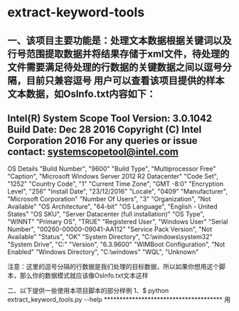 # extract-keyword-tools

一、该项目主要功能是：处理文本数据根据关键词以及行号范围提取数据并将结果存储于xml文件，待处理的文件需要满足待处理的行数据的关键数据之间以逗号分隔，目前只兼容逗号
用户可以查看该项目提供的样本文本数据，如OsInfo.txt内容如下：
------------------------------------------------------------
Intel(R) System Scope Tool
Version: 3.0.1042
Build Date: Dec 28 2016
Copyright (C) Intel Corporation 2016
For any queries or issue contact: systemscopetool@intel.com
------------------------------------------------------------

OS Details
"Build Number", "9600"
"Build Type", "Multiprocessor Free"
"Caption", "Microsoft Windows Server 2012 R2 Datacenter"
"Code Set", "1252"
"Country Code", "1"
"Current Time Zone", "GMT  -8:0"
"Encryption Level", "256"
"Install Date", "23/12/2016"
"Locale", "0409"
"Manufacturer", "Microsoft Corporation"
"Number Of Users", "3"
"Organization", "Not Available"
"OS Architecture", "64-bit"
"OS Language", "English - United States"
"OS SKU", "Server Datacenter (full installation)"
"OS Type", "WINNT"
"Primary OS", "TRUE"
"Registered User", "Windows User"
"Serial Number", "00260-00000-09041-AA112"
"Service Pack Version", "Not Available"
"Status", "OK"
"System Directory", "C:\windows\system32"
"System Drive", "C:"
"Version", "6.3.9600"
"WIMBoot Configuration", "Not Enabled"
"Windows Directory", "C:\windows"
"WQL", "Unknown"

注意：这里的逗号分隔的行数据是我们处理的目标数据，所以如果你想用这个脚本，那么你的数据模式就应该像OsInfo.txt文本这样


二、以下提供一些使用本项目脚本的部分样例
    1、$ python extract_keyword_tools.py --help
    ************************************** 用法举例：*************************************

    ****  python extract_keyword_tools.py -f filename or --file=filename                   ****
    ****  python extract_keyword_tools.py --help                                           ****
    ****  python extract_keyword_tools.py -f filename -r range_line or --range=range_line  ****
    ****  python extract_keyword_tools.py -f filename -k keywords or --keyword=keywords    ****
    ****  python extract_keyword_tools.py -f filename -k keywords  --print                 ****

    ************************************** 用法举例：*************************************

    备注：--help参数 提供帮助选项 也可以用-help代替


    2、$ python extract_keyword_tools.py -f SMBIOS.txt -r '1,20' --print
    SMBIOS.txt
    BIOS Vendor      Intel Corporation
    BIOS Version     PLYXCRB1.86B.1001.D66.1701302155
    Starting Address Segment         F000h
    BIOS Release Date        01/30/2017
    BIOS ROM Size    16384 KB
    BIOS Characteristics Not Supported       No
    ISA is supported         No
    MCA is supported         No
    EISA is supported        No
    actual_file_name:       SMBIOS.txt
    result_file_list:       ['C:\\Users\\Public\\extract-keyword-tools\\result_text\\result_SMBIOS.txt']
    tab_num_file_list:      ['C:\\Users\\Public\\extract-keyword-tools\\result_text\\tab_num_dir\\tab_num_SMBIOS.txt']

    备注：-f 用于指定待处理的文本文件， -r 用于指定处理的行数范围 --print参数 功能是将结果数据显示在终端
    其中 -f filename 等价于 --file=filename 这里的文件支持绝对路径和相对路径，支持多个文件处理 多个文件时用法： -f 'file1;file2;.....'
         file1,file2,.....之间以分号分隔，并且-f后文件要用引号这个要注意
         -r range_line 等价于 --range=range_line


    3、$ python extract_keyword_tools.py -f SMBIOS.txt -k 'BIOS' --print
    SMBIOS.txt
    BIOS Vendor      Intel Corporation
    BIOS Version     PLYXCRB1.86B.1001.D66.1701302155
    BIOS Release Date        01/30/2017
    BIOS ROM Size    16384 KB
    BIOS Characteristics Not Supported       No
    BIOS is Upgradeable (Flash)      Yes
    BIOS shadowing is allowed        Yes
    BIOS ROM is socketed     No
    BIOS Boot Specification supported        Yes
    System BIOS Minor Release        0
    System BIOS Major Release        0
    actual_file_name:       SMBIOS.txt
    result_file_list:       ['C:\\Users\\Public\\extract-keyword-tools\\result_text\\result_SMBIOS.txt']
    tab_num_file_list:      ['C:\\Users\\Public\\extract-keyword-tools\\result_text\\tab_num_dir\\tab_num_SMBIOS.txt']

    备注：-k 参数用于指定提取的关键词，-k keywords 等价于--keyword=keywords


    4、$ python extract_keyword_tools.py -f OsInfo.txt -k 'OS'  --print --combine
    OsInfo.txt
    OS Architecture          64-bit
    OS Language      English - United States
    OS SKU   Server Datacenter (full installation)
    OS Type          WINNT
    Primary OS       TRUE
    actual_file_name:       OsInfo.txt
    result_file_list:       ['C:\\Users\\Public\\extract-keyword-tools\\result_text\\result_OsInfo.txt']
    tab_num_file_list:      ['C:\\Users\\Public\\extract-keyword-tools\\result_text\\tab_num_dir\\tab_num_OsInfo.txt']

    备注：--combine 参数用于连接上次的结果，应用场景之一比如说，你本来想处理两个文件file1,file2，但是你第一次执行的时候只指定了一个文件file1
    这个时候你可以再次执行代码并且将文件file2作为待处理文件再加上--combine标记，当然你也可以把file1也带上，程序会自动识别并且覆盖上一次file1的处理；当然另一个应用
    场景就是你本来想处理file1文件的1，60行但是你第一次写成了1,45,不用担心只需要再次执行程序并且行号指定46，60再加上标记--combine即可当然你也可以重新执行不加标记的
    程序，行号指定1,60。

    注意：程序内部能够实现自动去重的功能，所以你并不需要担心你的结果会被重复记录


三、最终的输出结果请在result_text目录中查看，本项目的有些目录在实际的运行过程中会被删除，此处提供了这些多余的目录
脚本的第855行clear_temp_file函数用于清理一些目录，如果你想保留这些目录则只需将第855行语句注释即可


四、如果您想用这个项目作为您的日常工具，我会感到很荣幸，如果您能够提供一些建议那就更好了，由于这个代码只是简单用于日常处理
的脚本，仓促实现，未免出现很多不足甚至bug，也请各位看官多多提issue，我会第一时间查看并修复issue，再次感谢

